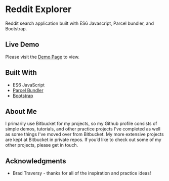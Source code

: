 # Reddit Explorer
Reddit search application built with ES6 Javascript, Parcel bundler, and Bootstrap.

## Live Demo

Please visit the [Demo Page](https://bradbarkel.github.io/reddit-explorer/) to view.
 
## Built With
* ES6 JavaScript 
* [Parcel Bundler](https://parceljs.org)
* [Bootstrap](https://getbootstrap.com)

## About Me
I primarily use Bitbucket for my projects, so my Github profile consists of simple demos, tutorials, and other practice projects I've completed as well as some things I've moved over from Bitbucket. My more extensive projects are kept at Bitbucket in private repos. If you’d like to check out some of my other projects, please get in touch.

## Acknowledgments
* Brad Traversy - thanks for all of the inspiration and practice ideas!